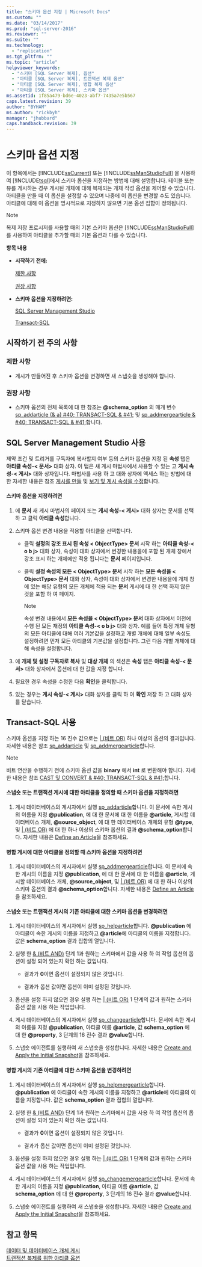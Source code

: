 ```yaml
---
title: "스키마 옵션 지정 | Microsoft Docs"
ms.custom: ""
ms.date: "03/14/2017"
ms.prod: "sql-server-2016"
ms.reviewer: ""
ms.suite: ""
ms.technology: 
  - "replication"
ms.tgt_pltfrm: ""
ms.topic: "article"
helpviewer_keywords: 
  - "스키마 [SQL Server 복제], 옵션"
  - "아티클 [SQL Server 복제], 트랜잭션 복제 옵션"
  - "아티클 [SQL Server 복제], 병합 복제 옵션"
  - "아티클 [SQL Server 복제], 스키마 옵션"
ms.assetid: 1f85a479-bd6e-4023-abf7-7435a7e5b567
caps.latest.revision: 39
author: "BYHAM"
ms.author: "rickbyh"
manager: "jhubbard"
caps.handback.revision: 39
---
```

# 스키마 옵션 지정
  이 항목에서는 [!INCLUDE[ssCurrent](../../../includes/sscurrent-md.md)] 또는 [!INCLUDE[ssManStudioFull](../../../includes/ssmanstudiofull-md.md)] 을 사용하여 [!INCLUDE[tsql](../../../includes/tsql-md.md)]에서 스키마 옵션을 지정하는 방법에 대해 설명합니다. 테이블 또는 뷰를 게시하는 경우 게시된 개체에 대해 복제되는 개체 작성 옵션을 제어할 수 있습니다. 아티클을 만들 때 이 옵션을 설정할 수 있으며 나중에 이 옵션을 변경할 수도 있습니다. 아티클에 대해 이 옵션을 명시적으로 지정하지 않으면 기본 옵션 집합이 정의됩니다.  
  
> [!NOTE]  
>  복제 저장 프로시저를 사용할 때의 기본 스키마 옵션은 [!INCLUDE[ssManStudioFull](../../../includes/ssmanstudiofull-md.md)]를 사용하여 아티클을 추가할 때의 기본 옵션과 다를 수 있습니다.  
  
 **항목 내용**  
  
-   **시작하기 전에:**  
  
     [제한 사항](#Restrictions)  
  
     [권장 사항](#Recommendations)  
  
-   **스키마 옵션을 지정하려면:**  
  
     [SQL Server Management Studio](#SSMSProcedure)  
  
     [Transact-SQL](#TsqlProcedure)  
  
##  <a name="BeforeYouBegin"></a> 시작하기 전 주의 사항  
  
###  <a name="Restrictions"></a> 제한 사항  
  
-   게시가 만들어진 후 스키마 옵션을 변경하면 새 스냅숏을 생성해야 합니다.  
  
###  <a name="Recommendations"></a> 권장 사항  
  
-   스키마 옵션의 전체 목록에 대 한 참조는 **@schema_option** 의 매개 변수 [sp_addarticle (& a) #40; TRANSACT-SQL & #41;](../../../relational-databases/system-stored-procedures/sp-addarticle-transact-sql.md) 및 [sp_addmergearticle & #40; TRANSACT-SQL & #41;](../../../relational-databases/system-stored-procedures/sp-addmergearticle-transact-sql.md)합니다.  
  
##  <a name="SSMSProcedure"></a> SQL Server Management Studio 사용  
 제약 조건 및 트리거를 구독자에 복사할지 여부 등의 스키마 옵션을 지정 된 **속성** 탭은 **아티클 속성-\< 문서>** 대화 상자. 이 탭은 새 게시 마법사에서 사용할 수 있는 고 **게시 속성-\< 게시>** 대화 상자입니다. 마법사를 사용 하 고 대화 상자에 액세스 하는 방법에 대 한 자세한 내용은 참조 [게시를 만들](../../../relational-databases/replication/publish/create-a-publication.md) 및 [보기 및 게시 속성을 수정](../../../relational-databases/replication/publish/view-and-modify-publication-properties.md)합니다.  
  
#### 스키마 옵션을 지정하려면  
  
1.  에 **문서** 새 게시 마법사의 페이지 또는 **게시 속성-\< 게시>** 대화 상자는 문서를 선택 하 고 클릭 **아티클 속성**합니다.  
  
2.  스키마 옵션 변경 내용을 적용할 아티클을 선택합니다.  
  
    -   클릭 **설정의 강조 표시 된 속성 \< ObjectType> 문서** 시작 하는 **아티클 속성-\< o b j>** 대화 상자, 속성이 대화 상자에서 변경한 내용을에 포함 된 개체 창에서 강조 표시 하는 개체에만 적용 됩니다는 **문서** 페이지입니다.  
  
    -   클릭 **설정 속성의 모든 \< ObjectType> 문서** 시작 하는 **모든 속성을 \< ObjectType> 문서** 대화 상자, 속성이 대화 상자에서 변경한 내용을에 개체 창에 있는 해당 유형의 모든 개체에 적용 되는 **문서** 게시에 대 한 선택 하지 않은 것을 포함 하 여 페이지.  
  
        > [!NOTE]  
        >  속성 변경 내용에서 **모든 속성을 \< ObjectType> 문서** 대화 상자에서 이전에 수행 된 모든 재정의 **아티클 속성-\< o b j>** 대화 상자. 예를 들어 특정 개체 유형의 모든 아티클에 대해 여러 기본값을 설정하고 개별 개체에 대해 일부 속성도 설정하려면 먼저 모든 아티클의 기본값을 설정합니다. 그런 다음 개별 개체에 대해 속성을 설정합니다.  
  
3.  에 **개체 및 설정 구독자로 복사** 및 **대상 개체** 의 섹션은 **속성** 탭은 **아티클 속성-\< 문서>** 대화 상자에서 옵션에 대 한 값을 지정 합니다.  
  
4.  필요한 경우 속성을 수정한 다음 **확인**을 클릭합니다.  
  
5.  있는 경우는 **게시 속성-\< 게시>** 대화 상자를 클릭 하 여 **확인** 저장 하 고 대화 상자를 닫습니다.  
  
##  <a name="TsqlProcedure"></a> Transact-SQL 사용  
 스키마 옵션을 지정 하는 16 진수 값으로는 [| (비트 OR)](../Topic/%7C%20\(Bitwise%20OR\)%20\(Transact-SQL\).md) 하나 이상의 옵션의 결과입니다. 자세한 내용은 참조 [sp_addarticle](../../../relational-databases/system-stored-procedures/sp-addarticle-transact-sql.md) 및 [sp_addmergearticle](../../../relational-databases/system-stored-procedures/sp-addmergearticle-transact-sql.md)합니다.  
  
> [!NOTE]  
>  비트 연산을 수행하기 전에 스키마 옵션 값을 **binary** 에서 **int** 로 변환해야 합니다. 자세한 내용은 참조 [CAST 및 CONVERT & #40; TRANSACT-SQL & #41;](../../../t-sql/functions/cast-and-convert-transact-sql.md)합니다.  
  
#### 스냅숏 또는 트랜잭션 게시에 대한 아티클을 정의할 때 스키마 옵션을 지정하려면  
  
1.  게시 데이터베이스의 게시자에서 실행 [sp_addarticle](../../../relational-databases/system-stored-procedures/sp-addarticle-transact-sql.md)합니다. 이 문서에 속한 게시의 이름을 지정 **@publication**, 에 대 한 문서에 대 한 이름을 **@article**, 게시할 데이터베이스 개체, **@source_object**, 에 대 한 데이터베이스 개체의 유형 **@type**, 및 [| (비트 OR)](../Topic/%7C%20\(Bitwise%20OR\)%20\(Transact-SQL\).md) 에 대 한 하나 이상의 스키마 옵션의 결과 **@schema_option**합니다. 자세한 내용은 [Define an Article](../../../relational-databases/replication/publish/define-an-article.md)을 참조하세요.  
  
#### 병합 게시에 대한 아티클을 정의할 때 스키마 옵션을 지정하려면  
  
1.  게시 데이터베이스의 게시자에서 실행 [sp_addmergearticle](../../../relational-databases/system-stored-procedures/sp-addmergearticle-transact-sql.md)합니다. 이 문서에 속한 게시의 이름을 지정 **@publication**, 에 대 한 문서에 대 한 이름을 **@article**, 게시할 데이터베이스 개체, **@source_object**, 및 [| (비트 OR)](../Topic/%7C%20\(Bitwise%20OR\)%20\(Transact-SQL\).md) 에 대 한 하나 이상의 스키마 옵션의 결과 **@schema_option**합니다. 자세한 내용은 [Define an Article](../../../relational-databases/replication/publish/define-an-article.md)을 참조하세요.  
  
#### 스냅숏 또는 트랜잭션 게시의 기존 아티클에 대한 스키마 옵션을 변경하려면  
  
1.  게시 데이터베이스의 게시자에서 실행 [sp_helparticle](../../../relational-databases/system-stored-procedures/sp-helparticle-transact-sql.md)합니다. **@publication** 에 아티클이 속한 게시의 이름을 지정하고 **@article**에 아티클의 이름을 지정합니다. 값은 **schema_option** 결과 집합의 열입니다.  
  
2.  실행 한 [& (비트 AND)](../../../t-sql/language-elements/bitwise-and-transact-sql.md) 단계 1과 원하는 스키마에서 값을 사용 하 여 작업 옵션의 옵션이 설정 되어 있는지 확인 하는 값입니다.  
  
    -   결과가 **0**이면 옵션이 설정되지 않은 것입니다.  
  
    -   결과가 옵션 값이면 옵션이 이미 설정된 것입니다.  
  
3.  옵션을 설정 하지 않으면 경우 실행 하는 [| (비트 OR)](../Topic/%7C%20\(Bitwise%20OR\)%20\(Transact-SQL\).md) 1 단계의 값과 원하는 스키마 옵션 값을 사용 하는 작업입니다.  
  
4.  게시 데이터베이스의 게시자에서 실행 [sp_changearticle](../../../relational-databases/system-stored-procedures/sp-changearticle-transact-sql.md)합니다. 문서에 속한 게시의 이름을 지정 **@publication**, 아티클 이름 **@article**, 값 **schema_option** 에 대 한 **@property**, 3 단계의 16 진수 결과 **@value**합니다.  
  
5.  스냅숏 에이전트를 실행하여 새 스냅숏을 생성합니다. 자세한 내용은 [Create and Apply the Initial Snapshot](../../../relational-databases/replication/create-and-apply-the-initial-snapshot.md)을 참조하세요.  
  
#### 병합 게시의 기존 아티클에 대한 스키마 옵션을 변경하려면  
  
1.  게시 데이터베이스의 게시자에서 실행 [sp_helpmergearticle](../../../relational-databases/system-stored-procedures/sp-helpmergearticle-transact-sql.md)합니다. **@publication** 에 아티클이 속한 게시의 이름을 지정하고 **@article**에 아티클의 이름을 지정합니다. 값은 **schema_option** 결과 집합의 열입니다.  
  
2.  실행 한 [& (비트 AND)](../../../t-sql/language-elements/bitwise-and-transact-sql.md) 단계 1과 원하는 스키마에서 값을 사용 하 여 작업 옵션의 옵션이 설정 되어 있는지 확인 하는 값입니다.  
  
    -   결과가 **0**이면 옵션이 설정되지 않은 것입니다.  
  
    -   결과가 옵션 값이면 옵션이 이미 설정된 것입니다.  
  
3.  옵션을 설정 하지 않으면 경우 실행 하는 [| (비트 OR)](../Topic/%7C%20\(Bitwise%20OR\)%20\(Transact-SQL\).md) 1 단계의 값과 원하는 스키마 옵션 값을 사용 하는 작업입니다.  
  
4.  게시 데이터베이스의 게시자에서 실행 [sp_changemergearticle](../../../relational-databases/system-stored-procedures/sp-changemergearticle-transact-sql.md)합니다. 문서에 속한 게시의 이름을 지정 **@publication**, 아티클 이름 **@article**, 값 **schema_option** 에 대 한 **@property**, 3 단계의 16 진수 결과 **@value**합니다.  
  
5.  스냅숏 에이전트를 실행하여 새 스냅숏을 생성합니다. 자세한 내용은 [Create and Apply the Initial Snapshot](../../../relational-databases/replication/create-and-apply-the-initial-snapshot.md)을 참조하세요.  
  
## 참고 항목  
 [데이터 및 데이터베이스 개체 게시](../../../relational-databases/replication/publish/publish-data-and-database-objects.md)   
 [트랜잭션 복제를 위한 아티클 옵션](../../../relational-databases/replication/transactional/article-options-for-transactional-replication.md)  
  
  